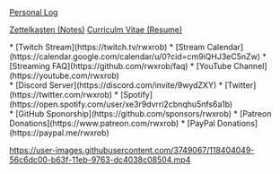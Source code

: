<div>
<a href="https://github.com/rwxrob/log">Personal Log</a>
</div>

[Zettelkasten (Notes)](https://github.com/rwxrob/zet)
[Curriculm Vitae (Resume)](https://github.com/rwxrob/cv)

<div>
* [Twitch Stream](https://twitch.tv/rwxrob)
* [Stream Calendar](https://calendar.google.com/calendar/u/0?cid=cm9iQHJ3eC5nZw)
* [Streaming FAQ](https://github.com/rwxrob/faq)
* [YouTube Channel](https://youtube.com/rwxrob)
</div>

<div>
* [Discord Server](https://discord.com/invite/9wydZXY)
* [Twitter](https://twitter.com/rwxrob)
* [Spotify](https://open.spotify.com/user/xe3r9dvrri2cbnqhu5nfs6a1b)
</div>

<div>
* [GitHub Sponorship](https://github.com/sponsors/rwxrob)
* [Patreon Donations](https://www.patreon.com/rwxrob)
* [PayPal Donations](https://paypal.me/rwxrob)
</div>

<https://user-images.githubusercontent.com/3749067/118404049-56c6dc00-b63f-11eb-9763-dc4038c08504.mp4>
